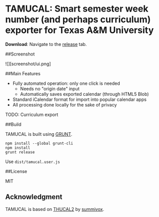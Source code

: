 # TAMUCAL: Smart semester week number (and perhaps curriculum) exporter for Texas A&M University

**Download**: Navigate to the [release](https://github.com/alick/tamucal/releases) tab.

##Screenshot

![][screenshot/ui.png]

##Main Features

* Fully automated operation: only one click is needed
    * Needs no "origin date" input
    * Automatically saves exported calendar (through HTML5 Blob)
* Standard iCalendar format for import into popular calendar apps
* All processing done locally for the sake of privacy

TODO: Curriculum export

##Build

TAMUCAL is built using [GRUNT](http://gruntjs.com).

```
npm install --global grunt-cli
npm install
grunt release
```

Use `dist/tamucal.user.js`

##License

MIT

## Acknowledgment

TAMUCAL is based on [THUCAL2](https://github.com/summivox/thucal2) by [summivox](https://github.com/summivox).
